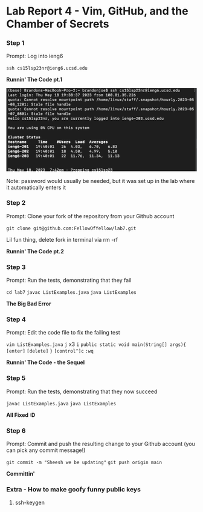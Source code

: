 # Lab Report 4 - Vim, GitHub, and the Chamber of Secrets


### Step 1
Prompt: Log into ieng6

`ssh cs15lsp23nr@ieng6.ucsd.edu`

**Runnin' The Code pt.1**

![image](assets/Lab7pt1.png)

Note: password would usually be needed, but it was set up in the lab where it automatically enters it

### Step 2
Prompt: Clone your fork of the repository from your Github account

`git clone git@github.com:FellowOfYellow/lab7.git`

Lil fun thing, delete fork in terminal via rm -rf <name of file>

**Runnin' The Code pt.2**


### Step 3
Prompt: Run the tests, demonstrating that they fail

`cd lab7`
`javac ListExamples.java`
`java ListExamples`

**The Big Bad Error**


### Step 4
Prompt: Edit the code file to fix the failing test

`vim ListExamples.java`
`j` x3
`i`
`public static void main(String[] args){`
`[enter]`
`[delete]`
`}`
`[control^]c`
`:wq`
  
**Runnin' The Code - the Sequel**

### Step 5
Prompt: Run the tests, demonstrating that they now succeed

`javac ListExamples.java`
`java ListExamples`

**All Fixed :D**

### Step 6
Prompt: Commit and push the resulting change to your Github account (you can pick any commit message!)

`git commit -m "Sheesh we be updating"`
`git push origin main`

**Committin'**
  

  
### Extra - How to make goofy funny public keys
1. ssh-keygen
